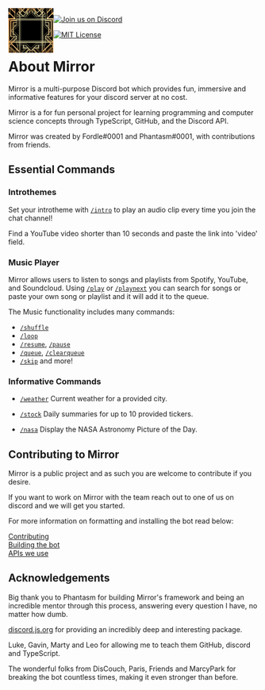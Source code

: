 <img align="left" width="auto" height="90" src="./docs/images/thumbnail128x128.png">

[![Join us on Discord](https://img.shields.io/discord/938519232155648011.svg?label=&logo=discord&logoColor=ffffff&color=7389D8&labelColor=6A7EC2)](https://discord.gg/uvdg2R5PAU)

[![MIT License](https://img.shields.io/badge/license-MIT-informational.svg)](./LICENSE)


# About Mirror

Mirror is a multi-purpose Discord bot which provides fun, immersive and informative features for your discord server at no cost.

Mirror is a for fun personal project for learning programming and computer science concepts through TypeScript, GitHub, and the Discord API.

Mirror was created by Fordle#0001 and Phantasm#0001, with contributions from friends.

## Essential Commands

### Introthemes

Set your introtheme with [`/intro`](src/slashcommands/Intro.ts) to play an audio clip every time you join the chat channel!

Find a YouTube video shorter than 10 seconds and paste the link into 'video' field.

### Music Player

Mirror allows users to listen to songs and playlists from Spotify, YouTube, and Soundcloud.  Using [`/play`](src/slashcommands/Play.ts) or [`/playnext`](src/slashcommands/PlayNext.ts) you can search for songs or paste your own song or playlist and it will add it to the queue.

The Music functionality includes many commands:
 - [`/shuffle`](src/slashcommands/Shuffle.ts)
 - [`/loop`](src/slashcommands/Loop.ts)
 - [`/resume`](src/slashcommands/Resume.ts), [`/pause`](src/slashcommands/Pause.ts)
 - [`/queue`](src/slashcommands/Queue.ts), [`/clearqueue`](src/slashcommands/ClearQueue.ts)
 - [`/skip`](src/slashcommands/Skip.ts)
 and more!
 
### Informative Commands

 - [`/weather`](src/slashcommands/Weather.ts) Current weather for a provided city.

 - [`/stock`](src/slashcommands/Stock.ts) Daily summaries for up to 10 provided tickers.

 - [`/nasa`](src/slashcommands/Nasa.ts) Display the NASA Astronomy Picture of the Day.

## Contributing to Mirror

Mirror is a public project and as such you are welcome to contribute if you desire.

If you want to work on Mirror with the team reach out to one of us on discord and we will get you started.

For more information on formatting and installing the bot read below: 

[Contributing](docs/CONTRIBUTING.md)  
[Building the bot](docs/BUILDING.md)  
[APIs we use](docs/APIDOCUMENTATION.md)

## Acknowledgements

Big thank you to Phantasm for building Mirror's framework and being an incredible mentor through this process, answering every question I have, no matter how dumb.

[discord.js.org](https://discord.js.org) for providing an incredibly deep and interesting package.

Luke, Gavin, Marty and Leo for allowing me to teach them GitHub, discord and TypeScript.

The wonderful folks from DisCouch, Paris, Friends and MarcyPark for breaking the bot countless times, making it even stronger than before.
